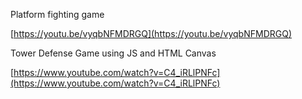 
Platform fighting game

[https://youtu.be/vyqbNFMDRGQ](https://youtu.be/vyqbNFMDRGQ)  
  

Tower Defense Game using JS and HTML Canvas

[https://www.youtube.com/watch?v=C4_iRLlPNFc](https://www.youtube.com/watch?v=C4_iRLlPNFc)

